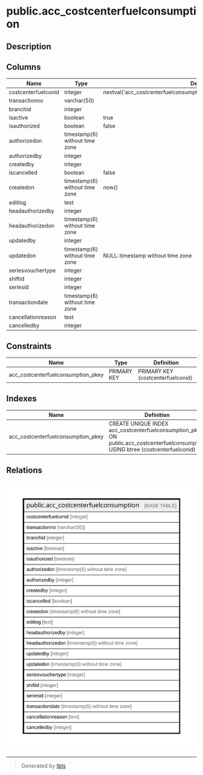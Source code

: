 # public.acc_costcenterfuelconsumption

## Description

## Columns

| Name | Type | Default | Nullable | Children | Parents | Comment |
| ---- | ---- | ------- | -------- | -------- | ------- | ------- |
| costcenterfuelconid | integer | nextval('acc_costcenterfuelconsumption_costcenterfuelconid_seq'::regclass) | false |  |  |  |
| transactionno | varchar(50) |  | false |  |  |  |
| branchid | integer |  | true |  |  |  |
| isactive | boolean | true | false |  |  |  |
| isauthorized | boolean | false | false |  |  |  |
| authorizedon | timestamp(6) without time zone |  | true |  |  |  |
| authorizedby | integer |  | true |  |  |  |
| createdby | integer |  | true |  |  |  |
| iscancelled | boolean | false | false |  |  |  |
| createdon | timestamp(6) without time zone | now() | true |  |  |  |
| editlog | text |  | true |  |  |  |
| headauthorizedby | integer |  | true |  |  |  |
| headauthorizedon | timestamp(6) without time zone |  | true |  |  |  |
| updatedby | integer |  | true |  |  |  |
| updatedon | timestamp(6) without time zone | NULL::timestamp without time zone | true |  |  |  |
| seriesvouchertype | integer |  | true |  |  |  |
| shiftid | integer |  | true |  |  |  |
| seriesid | integer |  | true |  |  |  |
| transactiondate | timestamp(6) without time zone |  | true |  |  |  |
| cancellationreason | text |  | true |  |  |  |
| cancelledby | integer |  | true |  |  |  |

## Constraints

| Name | Type | Definition |
| ---- | ---- | ---------- |
| acc_costcenterfuelconsumption_pkey | PRIMARY KEY | PRIMARY KEY (costcenterfuelconid) |

## Indexes

| Name | Definition |
| ---- | ---------- |
| acc_costcenterfuelconsumption_pkey | CREATE UNIQUE INDEX acc_costcenterfuelconsumption_pkey ON public.acc_costcenterfuelconsumption USING btree (costcenterfuelconid) |

## Relations

![er](public.acc_costcenterfuelconsumption.svg)

---

> Generated by [tbls](https://github.com/k1LoW/tbls)

